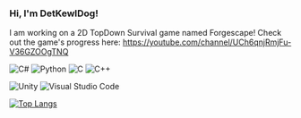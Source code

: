 ### Hi, I'm DetKewlDog!

I am working on a 2D TopDown Survival game named Forgescape!
Check out the game's progress here: https://youtube.com/channel/UCh6qnjRmjFu-V36GZOOgTNQ

![C#](https://img.shields.io/badge/c%23-%23239120.svg?style=for-the-badge&logo=c-sharp&logoColor=white) ![Python](https://img.shields.io/badge/python-3670A0?style=for-the-badge&logo=python&logoColor=ffdd54) ![C](https://img.shields.io/badge/c-%2300599C.svg?style=for-the-badge&logo=c&logoColor=white) ![C++](https://img.shields.io/badge/c++-%2300599C.svg?style=for-the-badge&logo=c%2B%2B&logoColor=white)

![Unity](https://img.shields.io/badge/unity-%23000000.svg?style=for-the-badge&logo=unity&logoColor=white) ![Visual Studio Code](https://img.shields.io/badge/Visual%20Studio%20Code-0078d7.svg?style=for-the-badge&logo=visual-studio-code&logoColor=white)

[![Top Langs](https://github-readme-stats.vercel.app/api/top-langs/?username=detkewldog&layout=compact&theme=nord&count_private=true&show_icons=true)](https://github.com/anuraghazra/github-readme-stats)
